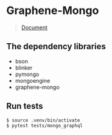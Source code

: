 # Graphene-Mongo

> [Document](https://graphene-mongo.readthedocs.io/en/latest/index.html)

## The dependency libraries

- bson
- blinker
- pymongo
- mongoengine
- graphene-mongo

## Run tests

```bash
$ source .venv/bin/activate
$ pytest tests/mongo_graphql
```
